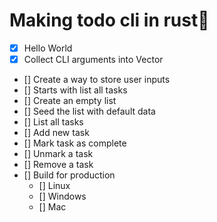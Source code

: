 # Making todo cli in rust🤙

- [x] Hello World
- [x] Collect CLI arguments into Vector
- [] Create a way to store user inputs
- [] Starts with list all tasks
- [] Create an empty list
- [] Seed the list with default data
- [] List all tasks
- [] Add new task
- [] Mark task as complete
- [] Unmark a task
- [] Remove a task
- [] Build for production
     - [] Linux
     - [] Windows
     - [] Mac
